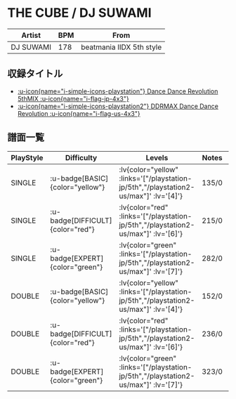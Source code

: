 # THE CUBE / DJ SUWAMI

|Artist|BPM|From|
|------|---|----|
|DJ SUWAMI|178|beatmania IIDX 5th style|

## 収録タイトル

- [ :u-icon{name="i-simple-icons-playstation"} Dance Dance Revolution 5thMIX :u-icon{name="i-flag-jp-4x3"} ](/playstation-jp/5th)
- [ :u-icon{name="i-simple-icons-playstation2"} DDRMAX Dance Dance Revolution :u-icon{name="i-flag-us-4x3"} ](/playstation2-us/max)

## 譜面一覧

|PlayStyle|Difficulty|Levels|Notes|Movie|
|---------|----------|------|-----|-----|
|SINGLE| :u-badge[BASIC]{color="yellow"} | :lv{color="yellow" :links='["/playstation-jp/5th","/playstation2-us/max"]' :lv='[4]'} |135/0||
|SINGLE| :u-badge[DIFFICULT]{color="red"} | :lv{color="red" :links='["/playstation-jp/5th","/playstation2-us/max"]' :lv='[6]'} |215/0||
|SINGLE| :u-badge[EXPERT]{color="green"} | :lv{color="green" :links='["/playstation-jp/5th","/playstation2-us/max"]' :lv='[7]'} |282/0||
|DOUBLE| :u-badge[BASIC]{color="yellow"} | :lv{color="yellow" :links='["/playstation-jp/5th","/playstation2-us/max"]' :lv='[4]'} |152/0||
|DOUBLE| :u-badge[DIFFICULT]{color="red"} | :lv{color="red" :links='["/playstation-jp/5th","/playstation2-us/max"]' :lv='[6]'} |236/0||
|DOUBLE| :u-badge[EXPERT]{color="green"} | :lv{color="green" :links='["/playstation-jp/5th","/playstation2-us/max"]' :lv='[7]'} |323/0||
